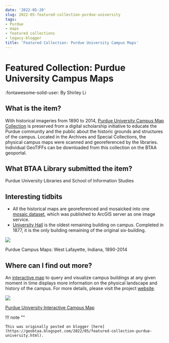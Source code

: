 ```yaml
---
date: '2022-05-20'
slug: 2022-05-featured-collection-purdue-university
tags:
- Purdue
- maps
- featured collections
- legacy-blogger
title: 'Featured Collection: Purdue University Campus Maps'
---
```


# Featured Collection: Purdue University Campus Maps

:fontawesome-solid-user: By Shirley Li


## What is the item? 

With historical imageries from 1890 to 2014, [Purdue University Campus Map Collection](https://geo.btaa.org/catalog/09d-02) is preserved from a digital scholarship initiative to educate the Purdue community and the public about the historic grounds and structures of the campus. Located in the Archives and Special Collections, the physical campus maps were scanned and georeferenced by the libraries. Individual GeoTIFFs can be downloaded from this collection on the BTAA geoportal. <!-- more -->

## What BTAA Library submitted the item? 

Purdue University Libraries and School of Information Studies 

## Interesting tidbits

 * All the historical maps are georeferenced and mosaicked into one [mosaic dataset](https://mapsweb.lib.purdue.edu/arcgis/rest/services/Purdue/campus_history/ImageServer), which was published to ArcGIS server as one image service.
 * [University Hall](https://www.cla.purdue.edu/resources/buildings/university.html) is the oldest remaining building on campus. Completed in 1877, it is the only building remaining of the original six-building. 

![](https://blogger.googleusercontent.com/img/a/AVvXsEisXWBCP8ftihfid0pzvDYFj2YP0YGQ80aNhrlIQc71IOqE0K3a6wAFVA4m-fgWII0lh5m3DVwOurzeqZe-xm95bOU0m4t-Hf2L9zqxUCXav9CsfTOZgj-8GRchgNJ8iqXdvYyS50ZpGp9jwcj8pj5rMWDGJIpYsE-I1oagj8NXBCQd92ZRC92DZnhd_A=w640-h365)

Purdue Campus Maps: West Lafayette, Indiana, 1890-2014 

## Where can I find out more? 

An [interactive map](http://collections.lib.purdue.edu/campus/) to query and visualize campus buildings at any given moment in time displays more information on the physical landscape and history of the campus. For more details, please visit the project [website](http://collections.lib.purdue.edu/campus/). 

![](https://blogger.googleusercontent.com/img/a/AVvXsEj7B69MUj2-iJsZLZxnFJlugPEsW3TNG8a7FsSMzpbxO3E8h4XdcPe-xtnbOMVQZTwIZlGtMwfVvLGi6WohYgDVg6cdCcWUZq6mZngv4QK_xoT9zan2G0_jQYbKOrLpxd1QXHc9DcYPsCqu24wLKmfS4rIulTaivPfyxYpwV2Wk5Q4_fJ4W_Do8q-KXPA=w640-h310)

[Purdue University Interactive Campus Map](http://collections.lib.purdue.edu/campus/map)

!!! note ""

	This was originally posted on blogger [here](https://geobtaa.blogspot.com/2022/05/featured-collection-purdue-university.html).

